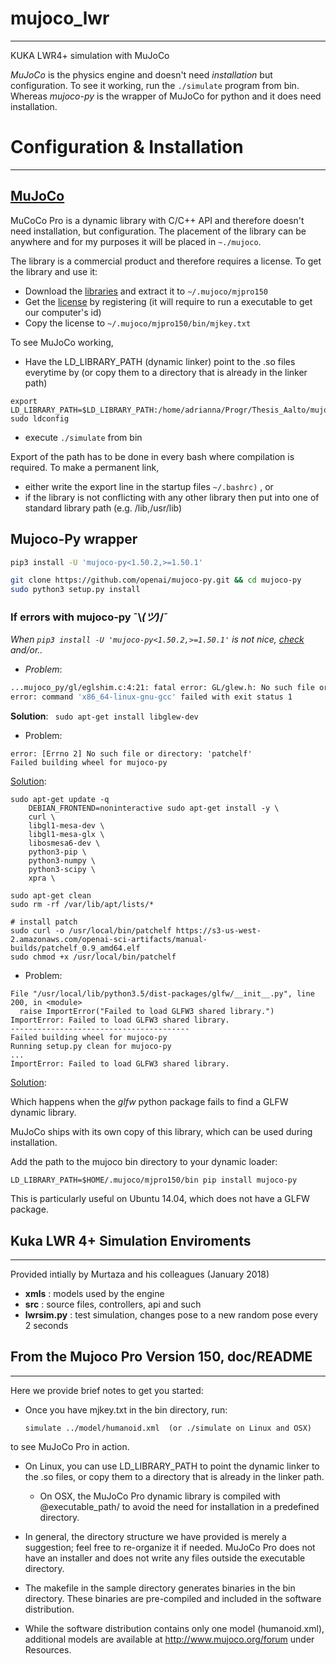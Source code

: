 # mujoco_lwr
--------------
KUKA LWR4+ simulation with MuJoCo


*MuJoCo* is the physics engine and doesn't need _installation_ but configuration. To see it working, run the `./simulate` program from bin.
Whereas *mujoco-py* is the wrapper of MuJoCo for python and it does need installation.

# Configuration & Installation
--------------
## [MuJoCo](http://www.mujoco.org/book/programming.html#inStart)
MuCoCo Pro is a dynamic library with C/C++ API and therefore doesn't need installation, but configuration. The placement of the library can be anywhere and for my purposes it will be placed in `~./mujoco`. 

The library is a commercial product and therefore requires a license. To get the library and use it:
* Download the [libraries](https://www.roboti.us/index.html) and extract it to `~/.mujoco/mjpro150`
* Get the [license](https://www.roboti.us/license.html) by registering (it will require to run a executable to get our computer's id)
* Copy the license to `~/.mujoco/mjpro150/bin/mjkey.txt`

To see MuJoCo working, 
* Have the LD_LIBRARY_PATH (dynamic linker) point to the
.so files everytime by (or copy them to a directory that is already in the linker path)
```
export LD_LIBRARY_PATH=$LD_LIBRARY_PATH:/home/adrianna/Progr/Thesis_Aalto/mujoco_kuka/mjpro150/bin
sudo ldconfig
```
* execute `./simulate` from bin

Export of the path has to be done in every bash where compilation is required. To make a permanent link, 
* either write the export line in the startup files `~/.bashrc)` , or
* if the library is not conflicting with any other library then put into one of standard library path (e.g. /lib,/usr/lib)


## Mujoco-Py wrapper

```sh
pip3 install -U 'mujoco-py<1.50.2,>=1.50.1'
```


```sh
git clone https://github.com/openai/mujoco-py.git && cd mujoco-py
sudo python3 setup.py install
```


### If errors with mujoco-py  ¯\\_(ツ)_/¯

_When `pip3 install -U 'mujoco-py<1.50.2,>=1.50.1'` is not nice, [check](https://github.com/openai/mujoco-py/issues/66) and/or.._
* *Problem*: 
```sh
...mujoco_py/gl/eglshim.c:4:21: fatal error: GL/glew.h: No such file or directory. Compilation terminated.
error: command 'x86_64-linux-gnu-gcc' failed with exit status 1 
```
**Solution**: ` sudo apt-get install libglew-dev`

* Problem: 
```
error: [Errno 2] No such file or directory: 'patchelf'
Failed building wheel for mujoco-py
```

[Solution](https://github.com/openai/mujoco-py/issues/47):
```
sudo apt-get update -q
	DEBIAN_FRONTEND=noninteractive sudo apt-get install -y \
    curl \
    libgl1-mesa-dev \
    libgl1-mesa-glx \
    libosmesa6-dev \
    python3-pip \
    python3-numpy \
    python3-scipy \
    xpra \

sudo apt-get clean
sudo rm -rf /var/lib/apt/lists/*

# install patch
sudo curl -o /usr/local/bin/patchelf https://s3-us-west-2.amazonaws.com/openai-sci-artifacts/manual-builds/patchelf_0.9_amd64.elf
sudo chmod +x /usr/local/bin/patchelf
```


* Problem: 
```
File "/usr/local/lib/python3.5/dist-packages/glfw/__init__.py", line 200, in <module>
  raise ImportError("Failed to load GLFW3 shared library.")
ImportError: Failed to load GLFW3 shared library.
----------------------------------------
Failed building wheel for mujoco-py
Running setup.py clean for mujoco-py
...
ImportError: Failed to load GLFW3 shared library.
```
[Solution](https://github.com/openai/mujoco-py#missing-glfw):

Which happens when the *glfw* python package fails to find a GLFW dynamic library.

MuJoCo ships with its own copy of this library, which can be used during installation.

Add the path to the mujoco bin directory to your dynamic loader:

```
LD_LIBRARY_PATH=$HOME/.mujoco/mjpro150/bin pip install mujoco-py
```

This is particularly useful on Ubuntu 14.04, which does not have a GLFW package.



## Kuka LWR 4+ Simulation Enviroments
--------------
Provided intially by Murtaza and his colleagues (January 2018)
- **xmls** : models used by the engine
- **src** : source files, controllers, api and such
- **lwrsim.py** : test simulation, changes pose to a new random pose every 2 seconds

## From the Mujoco Pro Version 150, doc/README
--------------
Here we provide brief notes to get you started:

* Once you have mjkey.txt in the bin directory, run:
  ```
  simulate ../model/humanoid.xml  (or ./simulate on Linux and OSX)
  ```
to see MuJoCo Pro in action.

* On Linux, you can use LD_LIBRARY_PATH to point the dynamic linker to the .so files, or copy them to a directory that is already in the linker path. 
	* On OSX, the MuJoCo Pro dynamic library is compiled with @executable_path/ to avoid the need for installation in a predefined directory.

* In general, the directory structure we have provided is merely a suggestion; feel free to re-organize it if needed. MuJoCo Pro does not have an installer and does not write any files outside the executable directory.

* The makefile in the sample directory generates binaries in the bin directory. These binaries are pre-compiled and included in the software distribution.

* While the software distribution contains only one model (humanoid.xml), additional models are available at http://www.mujoco.org/forum under Resources.
